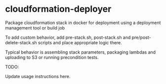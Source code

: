 # cloudformation-deployer

Package cloudformation stack in docker for deployment using a deployment management tool or build job


To add custom behavior, add pre-stack.sh, post-stack.sh and pre/post-delete-stack.sh scripts and place appropriate logic
there.

Typical behavior is assembling stack parameters, packaging lambdas and uploading to S3 or running precondition tests.

TODO:

Update usage instructions here.
